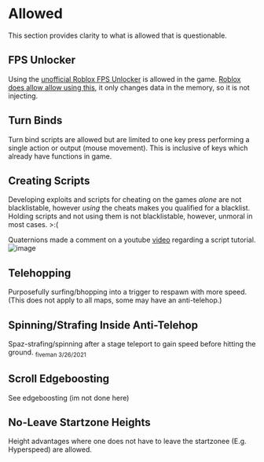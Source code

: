 # Allowed
This section provides clarity to what is allowed that is questionable.

## FPS Unlocker
Using the [unofficial Roblox FPS Unlocker](https://github.com/axstin/rbxfpsunlocker) is allowed in the game. [Roblox does allow allow using this](https://devforum.roblox.com/t/does-roblox-allow-the-use-of-fps-unlockers/486458/2), it only changes data in the memory, so it is not injecting.

## Turn Binds
Turn bind scripts are allowed but are limited to one key press performing a single action or output (mouse movement). This is inclusive of keys which already have functions in game.

## Creating Scripts
Developing exploits and scripts for cheating on the games *alone* are not blacklistable, however *using* the cheats makes you qualified for a blacklist. Holding scripts and not using them is not blacklistable, however, unmoral in most cases. >:(

Quaternions made a comment on a youtube [video](https://www.youtube.com/watch?v=aFVJyse2M_4) regarding a script tutorial.
![image](https://user-images.githubusercontent.com/60794909/120088350-66bdd180-c0bd-11eb-8769-f8da845c566c.png)


## Telehopping
Purposefully surfing/bhopping into a trigger to respawn with more speed. (This does not apply to all maps, some may have an anti-telehop.)

## Spinning/Strafing Inside Anti-Telehop
Spaz-strafing/spinning after a stage teleport to gain speed before hitting the ground.
<sub>fiveman 3/26/2021<sub>

## Scroll Edgeboosting
See edgeboosting (im not done here)

## No-Leave Startzone Heights
Height advantages where one does not have to leave the startzonee (E.g. Hyperspeed) are allowed.
